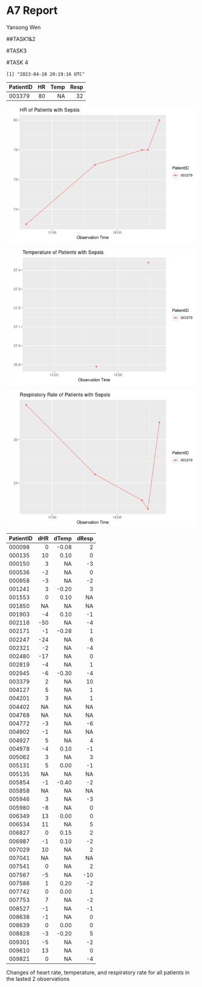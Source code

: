 A7 Report
================
Yansong Wen

\##TASK1&2

\#TASK3

\#TASK 4

    [1] "2023-04-10 20:19:16 UTC"

| PatientID |  HR | Temp | Resp |
|:----------|----:|-----:|-----:|
| 003379    |  80 |   NA |   32 |

![](README_files/figure-commonmark/unnamed-chunk-4-1.png)

![](README_files/figure-commonmark/unnamed-chunk-4-2.png)

![](README_files/figure-commonmark/unnamed-chunk-4-3.png)

| PatientID | dHR | dTemp | dResp |
|:----------|----:|------:|------:|
| 000098    |   0 | -0.08 |     2 |
| 000135    |  10 |  0.10 |     0 |
| 000150    |   3 |    NA |    -3 |
| 000536    |  -2 |    NA |     0 |
| 000958    |  -3 |    NA |    -2 |
| 001241    |   3 | -0.20 |     3 |
| 001553    |   0 |  0.10 |    NA |
| 001850    |  NA |    NA |    NA |
| 001903    |  -4 |  0.10 |    -1 |
| 002116    | -50 |    NA |    -4 |
| 002171    |  -1 | -0.28 |     1 |
| 002247    | -24 |    NA |     6 |
| 002321    |  -2 |    NA |    -4 |
| 002480    | -17 |    NA |     0 |
| 002819    |  -4 |    NA |     1 |
| 002945    |  -6 | -0.30 |    -4 |
| 003379    |   2 |    NA |    10 |
| 004127    |   5 |    NA |     1 |
| 004201    |   3 |    NA |     1 |
| 004402    |  NA |    NA |    NA |
| 004768    |  NA |    NA |    NA |
| 004772    |  -3 |    NA |    -6 |
| 004902    |  -1 |    NA |    NA |
| 004927    |   5 |    NA |     4 |
| 004978    |  -4 |  0.10 |    -1 |
| 005062    |   3 |    NA |     3 |
| 005131    |   5 |  0.00 |    -1 |
| 005135    |  NA |    NA |    NA |
| 005854    |  -1 | -0.40 |    -2 |
| 005858    |  NA |    NA |    NA |
| 005946    |   3 |    NA |    -3 |
| 005980    |  -8 |    NA |     0 |
| 006349    |  13 |  0.00 |     0 |
| 006534    |  11 |    NA |     5 |
| 006827    |   0 |  0.15 |     2 |
| 006987    |  -1 |  0.10 |    -2 |
| 007029    |  10 |    NA |     2 |
| 007041    |  NA |    NA |    NA |
| 007541    |   0 |    NA |     2 |
| 007567    |  -5 |    NA |   -10 |
| 007586    |   1 |  0.20 |    -2 |
| 007742    |   0 |  0.00 |     1 |
| 007753    |   7 |    NA |    -2 |
| 008527    |  -1 |    NA |    -1 |
| 008638    |  -1 |    NA |     0 |
| 008639    |   0 |  0.00 |     0 |
| 008828    |  -3 | -0.20 |     5 |
| 009301    |  -5 |    NA |    -2 |
| 009610    |  13 |    NA |     0 |
| 009821    |   0 |    NA |    -4 |

Changes of heart rate, temperature, and respiratory rate for all
patients in the lasted 2 observations
